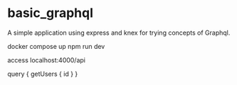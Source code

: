 # basic_graphql

A simple application using express and knex for trying concepts of Graphql.

docker compose up
npm run dev

access localhost:4000/api

query
{
  getUsers {
    id
  }
}